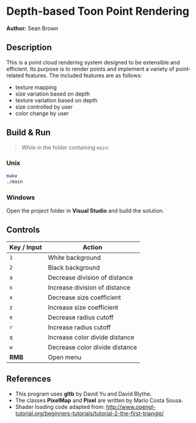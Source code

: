 # Depth-based Toon Point Rendering

**Author:** Sean Brown

## Description
This is a point cloud rendering system designed to be extensible and efficient. Its purpose is to render points and implement a variety of point-related features. The included features are as follows:

- texture mapping
- size variation based on depth
- texture variation based on depth
- size controlled by user
- color change by user

## Build & Run

> While in the folder containing `main`:

### Unix
```bash
make
./main
```

### Windows
Open the project folder in **Visual Studio** and build the solution.

## Controls

| Key / Input | Action                         |
|-------------|--------------------------------|
| `1`         | White background               |
| `2`         | Black background               |
| `a`         | Decrease division of distance  |
| `s`         | Increase division of distance  |
| `x`         | Decrease size coefficient      |
| `z`         | Increase size coefficient      |
| `e`         | Decrease radius cutoff         |
| `r`         | Increase radius cutoff         |
| `q`         | Increase color divide distance |
| `w`         | Decrease color divide distance |
| **RMB**     | Open menu                      |

## References
- This program uses **gltb** by David Yu and David Blythe.
- The classes **PixelMap** and **Pixel** are written by Mario Costa Sousa.
- Shader loading code adapted from: <http://www.opengl-tutorial.org/beginners-tutorials/tutorial-2-the-first-triangle/>

